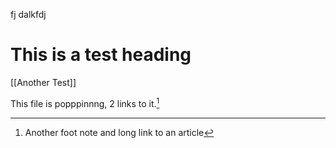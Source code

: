 fj dalkfdj

# This is a test heading

[[Another Test]]

This file is popppinnng, 2 links to it.[^2]

[^1]: Footntoe
[^2]: Another foot note and long link to an article
